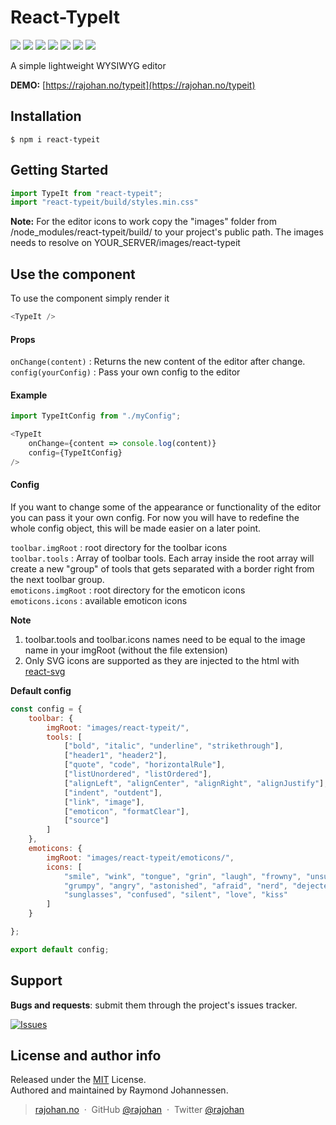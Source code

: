 # React-TypeIt

[![](https://img.shields.io/npm/v/react-typeit.svg?style=flat)](https://www.npmjs.com/package/react-typeit)
[![](https://img.shields.io/npm/dt/react-typeit.svg?style=flat)](https://www.npmjs.com/package/react-typeit)
[![](https://img.shields.io/bundlephobia/min/react-typeit.svg?style=flat)](https://www.npmjs.com/package/react-typeit)
[![](https://img.shields.io/npm/l/react-typeit.svg?style=flat)](https://mit-license.org/)
[![](https://img.shields.io/snyk/vulnerabilities/npm/react-typeit.svg?style=flat)](https://snyk.io/vuln/search?q=react-typeit&type=npm)
[![](https://img.shields.io/npm/dependency-version/react-typeit/peer/react.svg?style=flat)](https://www.npmjs.com/package/react)
[![](https://img.shields.io/npm/dependency-version/react-typeit/peer/react-dom.svg?style=flat)](https://www.npmjs.com/package/react-dom)

A simple lightweight WYSIWYG editor

**DEMO:** [https://rajohan.no/typeit](https://rajohan.no/typeit)

## Installation
```
$ npm i react-typeit
```

## Getting Started
```javascript
import TypeIt from "react-typeit";
import "react-typeit/build/styles.min.css"
```
**Note:** For the editor icons to work copy the "images" folder from /node_modules/react-typeit/build/ to your project's public path.
The images needs to resolve on YOUR_SERVER/images/react-typeit

## Use the component

To use the component simply render it
```javascript
<TypeIt />
```

#### Props
`onChange(content)` : Returns the new content of the editor after change.<br>
`config(yourConfig)` : Pass your own config to the editor<br>

#### Example
```javascript
import TypeItConfig from "./myConfig";

<TypeIt 
    onChange={content => console.log(content)}
    config={TypeItConfig} 
/>
```

#### Config
If you want to change some of the appearance or functionality of the editor you can pass it
your own config. For now you will have to redefine the whole config object, 
this will be made easier on a later point.

`toolbar.imgRoot` : root directory for the toolbar icons<br>
`toolbar.tools` : Array of toolbar tools. Each array inside the root array will create 
a new "group" of tools that gets separated with a border right from the next toolbar group.<br>
`emoticons.imgRoot` : root directory for the emoticon icons<br>
`emoticons.icons` : available emoticon icons

**Note**
1. toolbar.tools and toolbar.icons names need to be equal to the image name in your imgRoot (without the file extension)
2. Only SVG icons are supported as they are injected to the html with [react-svg](https://www.npmjs.com/package/react-svg)

**Default config**

```javascript
const config = {
    toolbar: {
        imgRoot: "images/react-typeit/",
        tools: [
            ["bold", "italic", "underline", "strikethrough"],
            ["header1", "header2"],
            ["quote", "code", "horizontalRule"],
            ["listUnordered", "listOrdered"],
            ["alignLeft", "alignCenter", "alignRight", "alignJustify"],
            ["indent", "outdent"],
            ["link", "image"],
            ["emoticon", "formatClear"],
            ["source"]
        ]
    },
    emoticons: {
        imgRoot: "images/react-typeit/emoticons/",
        icons: [
            "smile", "wink", "tongue", "grin", "laugh", "frowny", "unsure", "cry", 
            "grumpy", "angry", "astonished", "afraid", "nerd", "dejected", "bigEyes", 
            "sunglasses", "confused", "silent", "love", "kiss"
        ]
    }

};

export default config;
```

## Support
__Bugs and requests__: submit them through the project's issues tracker.

[![Issues](http://img.shields.io/github/issues/rajohan/react-typeit.svg)](https://github.com/rajohan/react-typeit/issues)

## License and author info
Released under the [MIT] License.<br>
Authored and maintained by Raymond Johannessen.

> [rajohan.no](https://rajohan.no) &nbsp;&middot;&nbsp;
> GitHub [@rajohan](https://github.com/rajohan) &nbsp;&middot;&nbsp;
> Twitter [@rajohan](https://twitter.com/rajohan)

[MIT]: http://mit-license.org/

